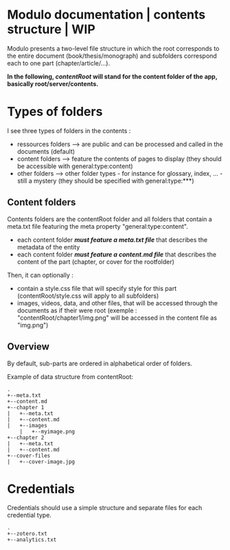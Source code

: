 Modulo documentation | contents structure | WIP
=================


Modulo presents a two-level file structure in which the root corresponds to the entire document (book/thesis/monograph) and subfolders correspond each to one part (chapter/article/...).


**In the following, *contentRoot* will stand for the content folder of the app, basically root/server/contents.**

# Types of folders

I see three types of folders in the contents :
* ressources folders --> are public and can be processed and called in the documents (default)
* content folders --> feature the contents of pages to display (they should be accessible with general:type:content)
* other folders --> other folder types - for instance for glossary, index, ... - still a mystery (they should be specified with general:type:***)


## Content folders

Contents folders are the contentRoot folder and all folders that contain a meta.txt file featuring the meta property "general:type:content".

* each content folder ***must feature a meta.txt file*** that describes the metadata of the entity
* each content folder ***must feature a content.md file*** that describes the content of the part (chapter, or cover for the rootfolder)

Then, it can optionally :

* contain a style.css file that will specify style for this part (contentRoot/style.css will apply to all subfolders)
* images, videos, data, and other files, that will be accessed through the documents as if their were root (exemple : "contentRoot/chapter1/img.png" will be accessed in the content file as "img.png")

## Overview

By default, sub-parts are ordered in alphabetical order of folders.

Example of data structure from contentRoot:

```
.
+--meta.txt
+--content.md
+--chapter 1
|   +--meta.txt
|   +--content.md
|   +--images
    |   +--myimage.png
+--chapter 2
|   +--meta.txt
|   +--content.md
+--cover-files
|   +--cover-image.jpg
```

# Credentials

Credentials should use a simple structure and separate files for each credential type.

```
.
+--zotero.txt
+--analytics.txt
```
